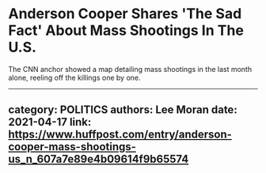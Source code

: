 # Anderson Cooper Shares 'The Sad Fact' About Mass Shootings In The U.S.

The CNN anchor showed a map detailing mass shootings in the last month alone, reeling off the killings one by one.

---
category: POLITICS
authors: Lee Moran
date: 2021-04-17
link: https://www.huffpost.com/entry/anderson-cooper-mass-shootings-us_n_607a7e89e4b09614f9b65574
---
